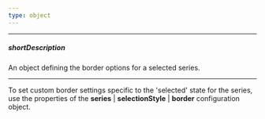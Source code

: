 ```yaml
---
type: object
---
```

---
##### shortDescription
An object defining the border options for a selected series.

---
To set custom border settings specific to the 'selected' state for the series, use the properties of the **series** | **selectionStyle** | **border** configuration object.